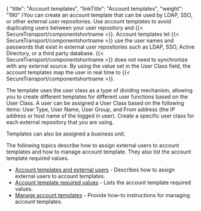 {
    "title": "Account templates",
    "linkTitle": "Account templates",
    "weight": "190"
}You can create an account template that can be used by LDAP, SSO, or other external user repositories. Use account templates to avoid duplicating users between your user repository and {{< SecureTransport/componentshortname  >}}. Account templates let {{< SecureTransport/componentshortname  >}} use the user names and passwords that exist in external user repositories such as LDAP, SSO, Active Directory, or a third party database. {{< SecureTransport/componentshortname  >}} does not need to synchronize with any external source. By using the value set in the User Class field, the account templates map the user in real time to {{< SecureTransport/componentshortname  >}}.

The template uses the user class as a type of dividing mechanism, allowing you to create different templates for different user functions based on the User Class. A user can be assigned a User Class based on the following items: User Type, User Name, User Group, and From address (the IP address or host name of the logged in user). Create a specific user class for each external repository that you are using.

Templates can also be assigned a business unit.

The following topics describe how to assign external users to account templates and how to manage account template. They also list the account template required values.

-   [Account templates and external users](c_st_account_templates_external_users) - Describes how to assign external users to account templates.
-   [Account template required values](c_st_account_template_required_values) - Lists the account template required values.
-   [Manage account templates](t_st_accounttemplates) - Provide how-to instructions for managing account templates.
